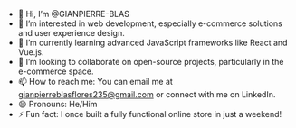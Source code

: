- 👋 Hi, I’m @GIANPIERRE-BLAS
- 👀 I’m interested in web development, especially e-commerce solutions and user experience design.
- 🌱 I’m currently learning advanced JavaScript frameworks like React and Vue.js.
- 💞️ I’m looking to collaborate on open-source projects, particularly in the e-commerce space.
- 📫 How to reach me: You can email me at gianpierreblasflores235@gmail.com or connect with me on LinkedIn.
- 😄 Pronouns: He/Him
- ⚡ Fun fact: I once built a fully functional online store in just a weekend!
<!---
GIANPIERRE-BLAS/GIANPIERRE-BLAS is a ✨ special ✨ repository because its `README.md` (this file) appears on your GitHub profile.
You can click the Preview link to take a look at your changes.
--->

